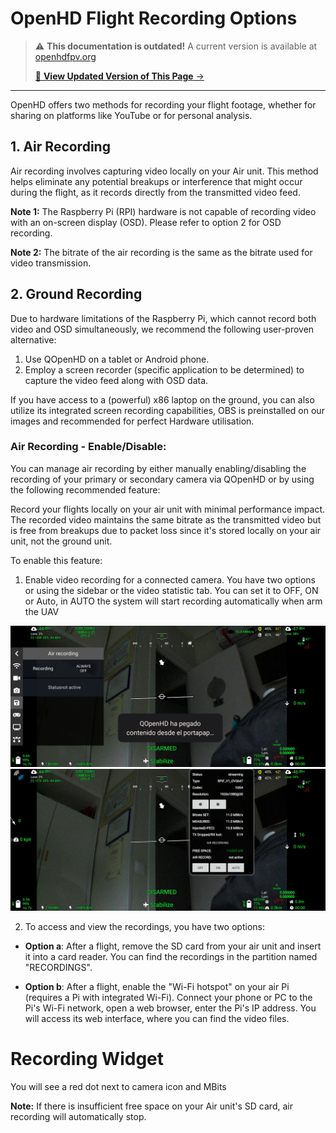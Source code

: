 # OpenHD Flight Recording Options

<!-- LEGACY DOCUMENTATION NOTICE -->
> ⚠️ **This documentation is outdated!** A current version is available at [openhdfpv.org](https://openhdfpv.org)
> 
> [📖 **View Updated Version of This Page** →](https://openhdfpv.org)

---


OpenHD offers two methods for recording your flight footage, whether for sharing on platforms like YouTube or for personal analysis.

## 1. Air Recording

Air recording involves capturing video locally on your Air unit. This method helps eliminate any potential breakups or interference that might occur during the flight, as it records directly from the transmitted video feed.

**Note 1:** The Raspberry Pi (RPI) hardware is not capable of recording video with an on-screen display (OSD). Please refer to option 2 for OSD recording.

**Note 2:** The bitrate of the air recording is the same as the bitrate used for video transmission.

## 2. Ground Recording

Due to hardware limitations of the Raspberry Pi, which cannot record both video and OSD simultaneously, we recommend the following user-proven alternative:

1. Use QOpenHD on a tablet or Android phone.
2. Employ a screen recorder (specific application to be determined) to capture the video feed along with OSD data.

If you have access to a (powerful) x86 laptop on the ground, you can also utilize its integrated screen recording capabilities, OBS is preinstalled on our images and recommended for perfect Hardware utilisation.

### Air Recording - Enable/Disable:

You can manage air recording by either manually enabling/disabling the recording of your primary or secondary camera via QOpenHD or by using the following recommended feature:

Record your flights locally on your air unit with minimal performance impact. The recorded video maintains the same bitrate as the transmitted video but is free from breakups due to packet loss since it's stored locally on your air unit, not the ground unit.

To enable this feature:

1. Enable video recording for a connected camera. You have two options or using the sidebar or the video statistic tab.
You can set it to OFF, ON or Auto, in AUTO the system will start recording automatically when arm the UAV

![Sidebar](../.gitbook/assets/air_recording.jpg)
![Video Statistics](../.gitbook/assets/statistics_video.jpg)

2. To access and view the recordings, you have two options:

- **Option a**: After a flight, remove the SD card from your air unit and insert it into a card reader. You can find the recordings in the partition named "RECORDINGS".


- **Option b**: After a flight, enable the "Wi-Fi hotspot" on your air Pi (requires a Pi with integrated Wi-Fi). Connect your phone or PC to the Pi's Wi-Fi network, open a web browser, enter the Pi's IP address. You will access its web interface, where you can find the video files.

# Recording Widget

You will see a red dot next to camera icon and MBits

**Note:** If there is insufficient free space on your Air unit's SD card, air recording will automatically stop.

